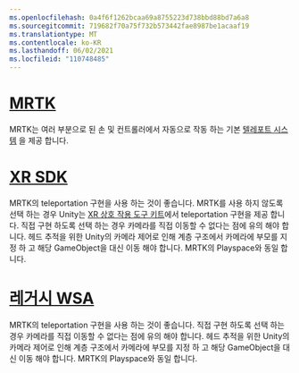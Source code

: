 ```yaml
---
ms.openlocfilehash: 0a4f6f1262bcaa69a8755223d738bbd88bd7a6a8
ms.sourcegitcommit: 719682f70a75f732b573442fae8987be1acaaf19
ms.translationtype: MT
ms.contentlocale: ko-KR
ms.lasthandoff: 06/02/2021
ms.locfileid: "110748485"
---
```

# <a name="mrtk"></a>[MRTK](#tab/mrtk)
<!-- NEVER CHANGE THE ABOVE LINE! -->

MRTK는 여러 부분으로 된 손 및 컨트롤러에서 자동으로 작동 하는 기본 [텔레포트 시스템](/windows/mixed-reality/mrtk-unity/features/teleport-system/teleport-system) 을 제공 합니다.

# <a name="xr-sdk"></a>[XR SDK](#tab/xr)
<!-- NEVER CHANGE THE ABOVE LINE! -->

MRTK의 teleportation 구현을 사용 하는 것이 좋습니다.
MRTK를 사용 하지 않도록 선택 하는 경우 Unity는 [XR 상호 작용 도구 키트](https://docs.unity3d.com/Packages/com.unity.xr.interaction.toolkit@1.0/manual/locomotion.html)에서 teleportation 구현을 제공 합니다.
직접 구현 하도록 선택 하는 경우 카메라를 직접 이동할 수 없다는 점에 유의 해야 합니다. 헤드 추적을 위한 Unity의 카메라 제어로 인해 계층 구조에서 카메라에 부모를 지정 하 고 해당 GameObject을 대신 이동 해야 합니다. MRTK의 Playspace와 동일 합니다.

# <a name="legacy-wsa"></a>[레거시 WSA](#tab/wsa)
<!-- NEVER CHANGE THE ABOVE LINE! -->

MRTK의 teleportation 구현을 사용 하는 것이 좋습니다.
직접 구현 하도록 선택 하는 경우 카메라를 직접 이동할 수 없다는 점에 유의 해야 합니다. 헤드 추적을 위한 Unity의 카메라 제어로 인해 계층 구조에서 카메라에 부모를 지정 하 고 해당 GameObject을 대신 이동 해야 합니다. MRTK의 Playspace와 동일 합니다.